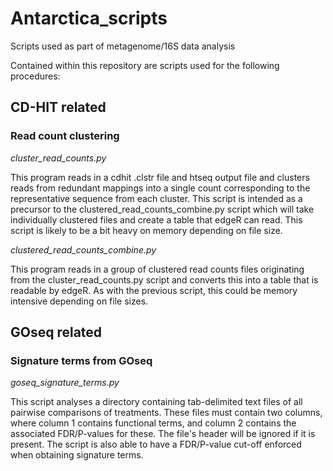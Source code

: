 # Antarctica_scripts
Scripts used as part of metagenome/16S data analysis

Contained within this repository are scripts used for the following procedures:

## CD-HIT related
### Read count clustering
*cluster_read_counts.py*

This program reads in a cdhit .clstr file and htseq output file and clusters reads from redundant mappings into a single count corresponding to the representative sequence from each cluster. This script is intended as a precursor to the clustered_read_counts_combine.py script which will take individually clustered files and create a table that edgeR can read. This script is likely to be a bit heavy on memory depending on file size. 

*clustered_read_counts_combine.py*

This program reads in a group of clustered read counts files originating from the cluster_read_counts.py script and converts this into a table that is readable by edgeR. As with the previous script, this could be memory intensive depending on file sizes.

## GOseq related
### Signature terms from GOseq
*goseq_signature_terms.py*

This script analyses a directory containing tab-delimited text files of all pairwise comparisons of treatments. These files must contain two columns, where column 1 contains functional terms, and column 2 contains the associated FDR/P-values for these. The file's header will be ignored if it is present. The script is also able to have a FDR/P-value cut-off enforced when obtaining signature terms.
